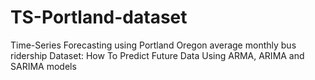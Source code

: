 # TS-Portland-dataset

Time-Series Forecasting using Portland Oregon average monthly bus ridership Dataset: How To Predict Future Data Using ARMA, ARIMA and SARIMA models
